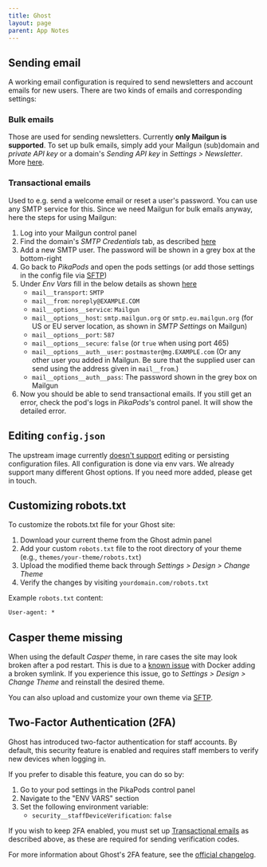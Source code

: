 ```yaml
---
title: Ghost
layout: page
parent: App Notes
---
```


## Sending email

A working email configuration is required to send newsletters and account emails for new users. There are two kinds of emails and corresponding settings:

### Bulk emails

Those are used for sending newsletters. Currently **only Mailgun is supported**. To set up bulk emails, simply add your Mailgun (sub)domain and _private API key_ or a domain's _Sending API key_ in _Settings > Newsletter_. More [here](https://ghost.org/docs/faq/mailgun-newsletters/).

### Transactional emails

Used to e.g. send a welcome email or reset a user's password. You can use any SMTP service for this. Since we need Mailgun for bulk emails anyway, here the steps for using Mailgun:

1. Log into your Mailgun control panel
2. Find the domain's _SMTP Credentials_ tab, as described [here](https://help.mailgun.com/hc/en-us/articles/203380100-Where-Can-I-Find-My-API-Key-and-SMTP-Credentials-#01GAJ2K1WS5GSWGKQ82TSVQSNV)
3. Add a new SMTP user. The password will be shown in a grey box at the bottom-right
4. Go back to _PikaPods_ and open the pods settings (or add those settings in the config file via [SFTP](/faq/#accessing-pod-files-using-sftp))
5. Under _Env Vars_ fill in the below details as shown [here](https://forum.ghost.org/t/failed-to-send-magic-link-email-error-when-trying-to-sign-up/31035/14)
   - `mail__transport`: `SMTP`
   - `mail__from`: `noreply@EXAMPLE.COM`
   - `mail__options__service`: `Mailgun`
   - `mail__options__host`: `smtp.mailgun.org` or `smtp.eu.mailgun.org` (for US or EU server location, as shown in _SMTP Settings_ on Mailgun)
   - `mail__options__port`: `587`
   - `mail__options__secure`: `false` (or `true` when using port 465)
   - `mail__options__auth__user`: `postmaster@mg.EXAMPLE.com` (Or any other user you added in Mailgun. Be sure that the supplied user can send using the address given in `mail__from`.)
   - `mail__options__auth__pass`: The password shown in the grey box on Mailgun
6. Now you should be able to send transactional emails. If you still get an error, check the pod's logs in _PikaPods_'s control panel. It will show the detailed error.

## Editing `config.json`

The upstream image currently [doesn't support](https://github.com/docker-library/ghost/issues/73) editing or persisting configuration files. All configuration is done via env vars. We already support many different Ghost options. If you need more added, please get in touch.

## Customizing robots.txt

To customize the robots.txt file for your Ghost site:

1. Download your current theme from the Ghost admin panel
2. Add your custom `robots.txt` file to the root directory of your theme (e.g., `themes/your-theme/robots.txt`)
3. Upload the modified theme back through _Settings > Design > Change Theme_
4. Verify the changes by visiting `yourdomain.com/robots.txt`

Example `robots.txt` content:

```txt
User-agent: *
```

## Casper theme missing

When using the default _Casper_ theme, in rare cases the site may look broken after a pod restart. This is due to a [known issue](https://github.com/docker-library/ghost/issues/230) with Docker adding a broken symlink. If you experience this issue, go to _Settings > Design > Change Theme_ and reinstall the desired theme.

You can also upload and customize your own theme via [SFTP](/manage/files).

## Two-Factor Authentication (2FA)

Ghost has introduced two-factor authentication for staff accounts. By default, this security feature is enabled and requires staff members to verify new devices when logging in.

If you prefer to disable this feature, you can do so by:

1. Go to your pod settings in the PikaPods control panel
2. Navigate to the "ENV VARS" section
3. Set the following environment variable:
   - `security__staffDeviceVerification`: `false`

If you wish to keep 2FA enabled, you must set up [Transactional emails](#transactional-emails) as described above, as these are required for sending verification codes.

For more information about Ghost's 2FA feature, see the [official changelog](https://ghost.org/changelog/2fa/).
